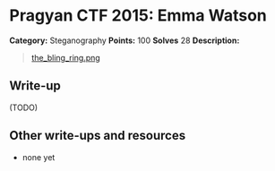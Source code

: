 # Pragyan CTF 2015: Emma Watson

**Category:** Steganography
**Points:** 100
**Solves** 28
**Description:**

> [the_bling_ring.png](the_bling_ring.png)

## Write-up

(TODO)

## Other write-ups and resources

* none yet
